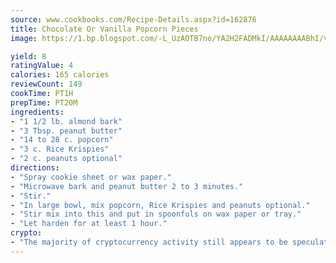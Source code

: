 ```yaml
---
source: www.cookbooks.com/Recipe-Details.aspx?id=162876
title: Chocolate Or Vanilla Popcorn Pieces
image: https://1.bp.blogspot.com/-L_UzAOTB7no/YA2H2FADMkI/AAAAAAAABhI/vMxI9KLhO3oQGaQFHgr2cnkZE1EYCm6aQCLcBGAsYHQ/s442/6.png

yield: 8
ratingValue: 4
calories: 165 calories
reviewCount: 149
cookTime: PT1H
prepTime: PT20M
ingredients:
- "1 1/2 lb. almond bark"
- "3 Tbsp. peanut butter"
- "14 to 28 c. popcorn"
- "3 c. Rice Krispies"
- "2 c. peanuts optional"
directions:
- "Spray cookie sheet or wax paper."
- "Microwave bark and peanut butter 2 to 3 minutes."
- "Stir."
- "In large bowl, mix popcorn, Rice Krispies and peanuts optional."
- "Stir mix into this and put in spoonfuls on wax paper or tray."
- "Let harden for at least 1 hour."
crypto:
- "The majority of cryptocurrency activity still appears to be speculative."
---
```

